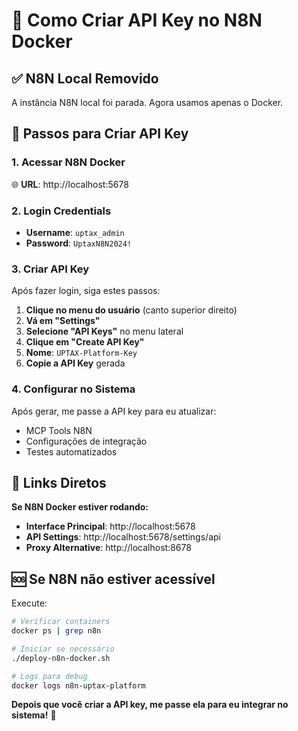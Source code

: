 # 🔑 Como Criar API Key no N8N Docker

## ✅ **N8N Local Removido**
A instância N8N local foi parada. Agora usamos apenas o Docker.

## 🚀 **Passos para Criar API Key**

### 1. **Acessar N8N Docker**
🌐 **URL**: http://localhost:5678

### 2. **Login Credentials**
- **Username**: `uptax_admin`
- **Password**: `UptaxN8N2024!`

### 3. **Criar API Key**
Após fazer login, siga estes passos:

1. **Clique no menu do usuário** (canto superior direito)
2. **Vá em "Settings"** 
3. **Selecione "API Keys"** no menu lateral
4. **Clique em "Create API Key"**
5. **Nome**: `UPTAX-Platform-Key`
6. **Copie a API Key** gerada

### 4. **Configurar no Sistema**
Após gerar, me passe a API key para eu atualizar:
- MCP Tools N8N
- Configurações de integração
- Testes automatizados

## 🔧 **Links Diretos**

**Se N8N Docker estiver rodando:**
- **Interface Principal**: http://localhost:5678
- **API Settings**: http://localhost:5678/settings/api
- **Proxy Alternative**: http://localhost:8678

## 🆘 **Se N8N não estiver acessível**

Execute:
```bash
# Verificar containers
docker ps | grep n8n

# Iniciar se necessário  
./deploy-n8n-docker.sh

# Logs para debug
docker logs n8n-uptax-platform
```

**Depois que você criar a API key, me passe ela para eu integrar no sistema!** 🚀